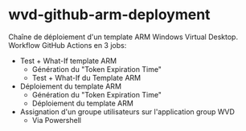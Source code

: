 # wvd-github-arm-deployment

Chaîne de déploiement d'un template ARM Windows Virtual Desktop.<br/>
Workflow GitHub Actions en 3 jobs:<br/>

- Test + What-If template ARM
    - Génération du "Token Expiration Time"
    - Test + What-If du Template ARM
- Déploiement du template ARM
    - Génération du "Token Expiration Time"
    - Déploiement du template ARM
- Assignation d'un groupe utilisateurs sur l'application group WVD
    - Via Powershell
 